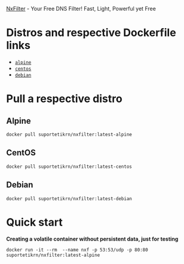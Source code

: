 [NxFilter](https://www.nxfilter.org/p3/) - Your Free DNS Filter! Fast, Light, Powerful yet Free

# Distros and respective Dockerfile links

-	[`alpine`](https://github.com/suportetikrn/nxfilter/blob/master/alpine/Dockerfile)
-	[`centos`](https://github.com/suportetikrn/nxfilter/blob/master/debian/Dockerfile)
-	[`debian`](https://github.com/suportetikrn/nxfilter/blob/master/centos/Dockerfile)

# Pull a respective distro

## Alpine
```docker pull suportetikrn/nxfilter:latest-alpine```

## CentOS
```docker pull suportetikrn/nxfilter:latest-centos```

## Debian
```docker pull suportetikrn/nxfilter:latest-debian```


# Quick start

**Creating a volatile container without persistent data, just for testing**

```docker run -it --rm  --name nxf -p 53:53/udp -p 80:80 suportetikrn/nxfilter:latest-alpine```
